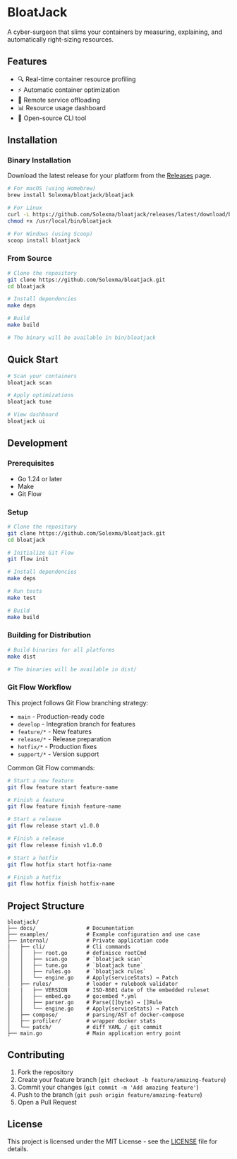 # BloatJack

A cyber-surgeon that slims your containers by measuring, explaining, and automatically right-sizing resources.

## Features

- 🔍 Real-time container resource profiling
- ⚡ Automatic container optimization
- 🚀 Remote service offloading
- 📊 Resource usage dashboard
- 🔧 Open-source CLI tool

## Installation

### Binary Installation

Download the latest release for your platform from the [Releases](https://github.com/Solexma/bloatjack/releases) page.

```bash
# For macOS (using Homebrew)
brew install Solexma/bloatjack/bloatjack

# For Linux
curl -L https://github.com/Solexma/bloatjack/releases/latest/download/bloatjack-linux-amd64 -o /usr/local/bin/bloatjack
chmod +x /usr/local/bin/bloatjack

# For Windows (using Scoop)
scoop install bloatjack
```

### From Source

```bash
# Clone the repository
git clone https://github.com/Solexma/bloatjack.git
cd bloatjack

# Install dependencies
make deps

# Build
make build

# The binary will be available in bin/bloatjack
```

## Quick Start

```bash
# Scan your containers
bloatjack scan

# Apply optimizations
bloatjack tune

# View dashboard
bloatjack ui
```

## Development

### Prerequisites

- Go 1.24 or later
- Make
- Git Flow

### Setup

```bash
# Clone the repository
git clone https://github.com/Solexma/bloatjack.git
cd bloatjack

# Initialize Git Flow
git flow init

# Install dependencies
make deps

# Run tests
make test

# Build
make build
```

### Building for Distribution

```bash
# Build binaries for all platforms
make dist

# The binaries will be available in dist/
```

### Git Flow Workflow

This project follows Git Flow branching strategy:

- `main` - Production-ready code
- `develop` - Integration branch for features
- `feature/*` - New features
- `release/*` - Release preparation
- `hotfix/*` - Production fixes
- `support/*` - Version support

Common Git Flow commands:

```bash
# Start a new feature
git flow feature start feature-name

# Finish a feature
git flow feature finish feature-name

# Start a release
git flow release start v1.0.0

# Finish a release
git flow release finish v1.0.0

# Start a hotfix
git flow hotfix start hotfix-name

# Finish a hotfix
git flow hotfix finish hotfix-name
```

## Project Structure

```plaintext
bloatjack/
├── docs/                # Documentation
├── examples/            # Example configuration and use case
├── internal/            # Private application code
|   ├── cli/             # Cli commands
│   │   ├── root.go      # definisce rootCmd
│   │   ├── scan.go      # `bloatjack scan`
│   │   ├── tune.go      # `bloatjack tune`
│   │   ├── rules.go     # `bloatjack rules`
│   │   └── engine.go    # Apply(serviceStats) → Patch
│   ├── rules/           # loader + rulebook validator
|   |   ├── VERSION      # ISO‑8601 date of the embedded ruleset            
│   │   ├── embed.go     # go:embed *.yml
│   │   ├── parser.go    # Parse([]byte) → []Rule
│   │   └── engine.go    # Apply(serviceStats) → Patch
│   ├── compose/         # parsing/AST of docker‑compose
│   ├── profiler/        # wrapper docker stats
│   └── patch/           # diff YAML / git commit
├── main.go              # Main application entry point
```

## Contributing

1. Fork the repository
2. Create your feature branch (`git checkout -b feature/amazing-feature`)
3. Commit your changes (`git commit -m 'Add amazing feature'`)
4. Push to the branch (`git push origin feature/amazing-feature`)
5. Open a Pull Request

## License

This project is licensed under the MIT License - see the [LICENSE](LICENSE) file for details.
